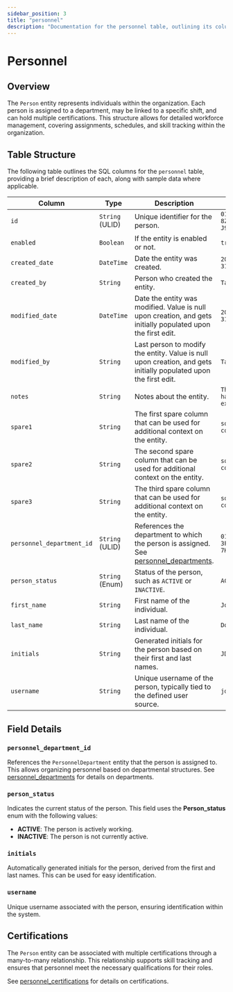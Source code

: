 ```yaml
---
sidebar_position: 3
title: "personnel"
description: "Documentation for the personnel table, outlining its columns and structure."
---
```


# Personnel

## Overview

The `Person` entity represents individuals within the organization. Each person is assigned to a department, may be
linked to a specific shift, and can hold multiple certifications. This structure allows for detailed workforce
management, covering assignments, schedules, and skill tracking within the organization.

## Table Structure

The following table outlines the SQL columns for the `personnel` table, providing a brief description of each, along
with sample data where applicable.

| Column                    | Type            | Description                                                                                                      | Example                             |
|---------------------------|-----------------|------------------------------------------------------------------------------------------------------------------|-------------------------------------|
| `id`                      | `String` (ULID) | Unique identifier for the person.                                                                                | `01JAP8RJBN-8ZTPXSGY-J9GSDPE1`      |
| `enabled`                 | `Boolean`       | If the entity is enabled or not.                                                                                 | `true`                              |
| `created_date`            | `DateTime`      | Date the entity was created.                                                                                     | `2024-12-31T19:48:44Z`              |
| `created_by`              | `String`        | Person who created the entity.                                                                                   | `TamakiMES`                         |
| `modified_date`           | `DateTime`      | Date the entity was modified. Value is null upon creation, and gets initially populated upon the first edit.     | `2024-12-31T19:48:44Z`              |
| `modified_by`             | `String`        | Last person to modify the entity. Value is null upon creation, and gets initially populated upon the first edit. | `TamakiMES`                         |
| `notes`                   | `String`        | Notes about the entity.                                                                                          | `This entity has these extra notes` |
| `spare1`                  | `String`        | The first spare column that can be used for additional context on the entity.                                    | `some extra context 1`              |
| `spare2`                  | `String`        | The second spare column that can be used for additional context on the entity.                                   | `some extra context 2`              |
| `spare3`                  | `String`        | The third spare column that can be used for additional context on the entity.                                    | `some extra context 3`              |
| `personnel_department_id` | `String` (ULID) | References the department to which the person is assigned. See [personnel_departments](personnel-department).    | `01JAP8R5RT-3FPXQABY-7KQZT6VF`      |
| `person_status`           | `String` (Enum) | Status of the person, such as `ACTIVE` or `INACTIVE`.                                                            | `ACTIVE`                            |
| `first_name`              | `String`        | First name of the individual.                                                                                    | `John`                              |
| `last_name`               | `String`        | Last name of the individual.                                                                                     | `Doe`                               |
| `initials`                | `String`        | Generated initials for the person based on their first and last names.                                           | `JD`                                |
| `username`                | `String`        | Unique username of the person, typically tied to the defined user source.                                        | `jdoe`                              |

## Field Details

### `personnel_department_id`

References the `PersonnelDepartment` entity that the person is assigned to. This allows organizing personnel based on
departmental structures.
See [personnel_departments](personnel-department) for details on departments.

### `person_status`

Indicates the current status of the person. This field uses the **Person_status** enum with the following values:

- **ACTIVE**: The person is actively working.
- **INACTIVE**: The person is not currently active.

### `initials`

Automatically generated initials for the person, derived from the first and last names. This can be used for easy
identification.

### `username`

Unique username associated with the person, ensuring identification within the system.

## Certifications

The `Person` entity can be associated with multiple certifications through a many-to-many relationship. This
relationship supports skill tracking and ensures that personnel meet the necessary qualifications for their roles.

See [personnel_certifications](personnel-certification) for details on certifications.

